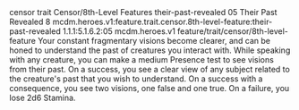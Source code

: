 <ability>
  <metadata>
    <class>censor</class>
    <feature_type>trait</feature_type>
    <file_dpath>Censor/8th-Level Features</file_dpath>
    <item_id>their-past-revealed</item_id>
    <item_index>05</item_index>
    <item_name>Their Past Revealed</item_name>
    <level>8</level>
    <scc>mcdm.heroes.v1:feature.trait.censor.8th-level-feature:their-past-revealed</scc>
    <scdc>1.1.1:5.1.6.2:05</scdc>
    <source>mcdm.heroes.v1</source>
    <type>feature/trait/censor/8th-level-feature</type>
  </metadata>
  <effects>
    <effect type="mundane">Your constant fragmentary visions become clearer, and can be honed to understand the past of creatures you interact with. While speaking with any creature, you can make a medium Presence test to see visions from their past. On a success, you see a clear view of any subject related to the creature&apos;s past that you wish to understand. On a success with a consequence, you see two visions, one false and one true. On a failure, you lose 2d6 Stamina.</effect>
  </effects>
</ability>
